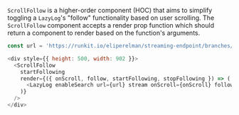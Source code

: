 `ScrollFollow` is a higher-order component (HOC) that aims to simplify
toggling a `LazyLog`'s "follow" functionality based on user scrolling.
The `ScrollFollow` component accepts a render prop function which should return a
component to render based on the function's arguments.

```js
const url = 'https://runkit.io/eliperelman/streaming-endpoint/branches/master';

<div style={{ height: 500, width: 902 }}>
  <ScrollFollow
    startFollowing
    render={({ onScroll, follow, startFollowing, stopFollowing }) => (
      <LazyLog enableSearch url={url} stream onScroll={onScroll} follow={follow} />
    )}
  />
</div>
```
